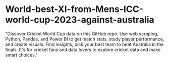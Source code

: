 # World-best-XI-from-Mens-ICC-world-cup-2023-against-australia
"Discover Cricket World Cup data on this GitHub repo. Use web scraping, Python, Pandas, and Power BI to get match stats, study player performance, and create visuals. Find insights, pick your best team to beat Australia in the finals. It's for cricket fans and data lovers to explore cricket data and make smart choices."
